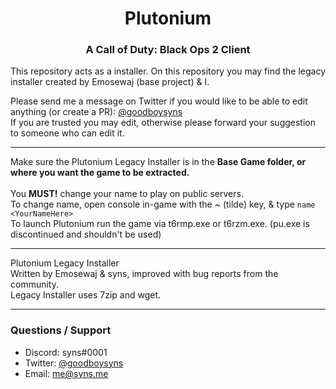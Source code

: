 <center>
  <h1 align="center">Plutonium</h1>
  <h3 align="center">A Call of Duty: Black Ops 2 Client</h3>
</center>

This repository acts as a installer.
On this repository you may find the legacy installer created by Emosewaj (base project) & I.

Please send me a message on Twitter if you would like to be able to edit anything (or create a PR): [@goodboysyns](https://twitter.com/goodboysyns)
<br>
If you are trusted you may edit, otherwise please forward your suggestion to someone who can edit it.
***
Make sure the Plutonium Legacy Installer is in the **Base Game folder, or where you want the game
to be extracted.**
<br>
<br>
You **MUST!** change your name to play on public servers.
<br>
To change name, open console in-game with the ~ (tilde) key, & type 
`
name <YourNameHere>
`<br>
To launch Plutonium run the game via t6rmp.exe or t6rzm.exe. (pu.exe is discontinued and shouldn't be used)
***
Plutonium Legacy Installer
<br>
Written by Emosewaj & syns, improved with bug reports from the community.
<br>
Legacy Installer uses 7zip and wget.
***
### Questions / Support
- Discord: syns#0001
- Twitter: [@goodboysyns](https://twitter.com/goodboysyns)
- Email: [me@syns.me](mailto:me@syns.me)
